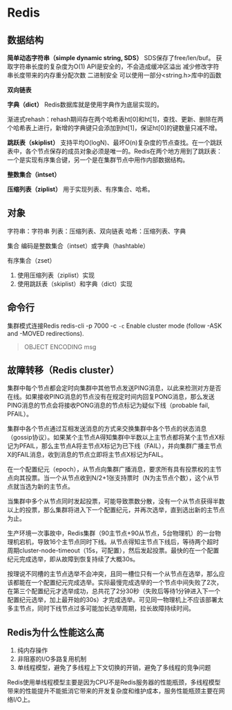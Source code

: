 # Redis

## 数据结构

**简单动态字符串（simple dynamic string, SDS）**
  SDS保存了free/len/buf。
  获取字符串长度的复杂度为O(1)
  API是安全的，不会造成缓冲区溢出
  减少修改字符串长度带来的内存重分配次数
  二进制安全
  可以使用一部分<string.h>库中的函数

**双向链表**

**字典（dict）**
Redis数据库就是使用字典作为底层实现的。

渐进式rehash：rehash期间存在两个哈希表ht[0]和ht[1]，查找、更新、删除在两个哈希表上进行，新增的字典键只会添加到ht[1]，保证ht[0]的键数量只减不增。

**跳跃表（skiplist）**
支持平均O(logN)、最坏O(n)复杂度的节点查找。在一个跳跃表中，各个节点保存的成员对象必须是唯一的。Redis在两个地方用到了跳跃表：一个是实现有序集合键，另一个是在集群节点中用作内部数据结构。

**整数集合（intset）**

**压缩列表（ziplist）**
用于实现列表、有序集合、哈希。


## 对象

字符串：字符串
列表：压缩列表、双向链表
哈希：压缩列表、字典

集合
编码是整数集合（intset）或字典（hashtable）

有序集合（zset）
1. 使用压缩列表（ziplist）实现
2. 使用跳跃表（skiplist）和字典（dict）实现



## 命令行

集群模式连接Redis
redis-cli -p 7000 -c
`-c` Enable cluster mode (follow -ASK and -MOVED redirections).

> OBJECT ENCODING msg

## 故障转移（Redis cluster）

集群中每个节点都会定时向集群中其他节点发送PING消息，以此来检测对方是否在线。如果接收PING消息的节点没有在规定时间内回复PONG消息，那么发送PING消息的节点会将接收PONG消息的节点标记为疑似下线（probable fail, PFAIL）。

集群中各个节点通过互相发送消息的方式来交换集群中各个节点的状态消息（gossip协议）。如果某个主节点A得知集群中半数以上主节点都将某个主节点X标记为PFAIL，那么主节点A将主节点X标记为已下线（FAIL），并向集群广播主节点X的FAIL消息，收到消息的节点立即将主节点X标记为FAIL。

在一个配置纪元（epoch），从节点向集群广播消息，要求所有具有投票权的主节点向其投票。当一个从节点收到N/2+1张支持票时（N为主节点个数），这个从节点就当选为新的主节点。

当集群中多个从节点同时发起投票，可能导致票数分散，没有一个从节点获得半数以上的投票，那么集群将进入下一个配置纪元，并再次选举，直到选出新的主节点为止。

生产环境一次事故中，Redis集群（90主节点+90从节点，5台物理机）的一台物理机宕机，导致16个主节点同时下线。从节点得知主节点下线后，等待两个超时周期cluster-node-timeout（15s，可配置），然后发起投票。最快的在一个配置纪元完成选举，即从故障到恢复持续了大概30s。

按理说不同槽的主节点选举不会冲突，且同一槽位只有一个从节点在选举，那么应该都能在一个配置纪元完成选举。实际最慢完成选举的一个节点中间失败了2次，在第三个配置纪元才选举成功，总共花了2分30秒（失败后等待1分钟进入下一个配置纪元选举，加上最开始的30s）才完成选举。可见同一物理机上不应该部署太多主节点，同时下线节点过多可能加长选举周期，拉长故障持续时间。

## Redis为什么性能这么高

1. 纯内存操作
2. 非阻塞的I/O多路复用机制
3. 单线程模型，避免了多线程上下文切换的开销，避免了多线程的竞争问题

Redis使用单线程模型主要是因为CPU不是Redis服务器的性能瓶颈，多线程模型带来的性能提升不能抵消它带来的开发复杂度和维护成本，服务性能瓶颈主要在网络I/O上。
